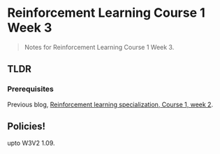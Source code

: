 # Reinforcement Learning Course 1 Week 3

> Notes for Reinforcement Learning Course 1 Week 3.

## TLDR


### Prerequisites

Previous blog, [Reinforcement learning specialization, Course 1, week 2](https://sezan92.github.io/2023/11/17/RL-course1-w2-blog.html).


## Policies!

upto W3V2 1.09.